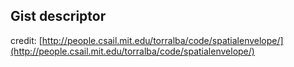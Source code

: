 ## Gist descriptor

credit: [http://people.csail.mit.edu/torralba/code/spatialenvelope/](http://people.csail.mit.edu/torralba/code/spatialenvelope/)